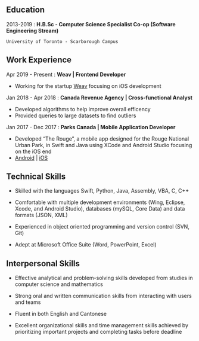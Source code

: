 ## Education

2013-2019
:   **H.B.Sc - Computer Science Specialist Co-op (Software Engineering Stream)**

    University of Toronto - Scarborough Campus

## Work Experience

Apr 2019 - Present
: **Weav \| Frontend Developer**
- Working for the startup [Weav](https://letsweav.com/) focusing on iOS development

Jan 2018 - Apr 2018
: **Canada Revenue Agency \| Cross-functional Analyst**
- Developed algorithms to help improve overall efficency
- Provided queries to large datasets to find outliers

Jan 2017 - Dec 2017
:   **Parks Canada \| Mobile Application Developer**
- Developed “The Rouge”, a mobile app designed for the Rouge National Urban Park, in Swift and
Java using XCode and Android Studio focusing on the iOS end
- [Android](https://play.google.com/store/apps/details?id=com.rouge.Rouge_App) \| [iOS](https://apps.apple.com/ca/app/the-rouge/id1260655022)

## Technical Skills
- Skilled with the languages Swift, Python, Java, Assembly, VBA, C, C++

- Comfortable with multiple development environments (Wing, Eclipse, Xcode, and Android
Studio), databases (mySQL, Core Data) and data formats (JSON, XML)

- Experienced in object oriented programming and version control (SVN, Git)

- Adept at Microsoft Office Suite (Word, PowerPoint, Excel)

## Interpersonal Skills
- Effective analytical and problem-solving skills developed from studies in computer science and
mathematics

- Strong oral and written communication skills from interacting with users and teams

- Fluent in both English and Cantonese

- Excellent organizational skills and time management skills achieved by prioritizing important projects and
completing tasks before deadline
